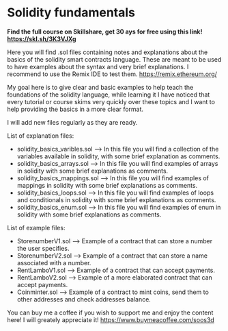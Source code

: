 # Solidity fundamentals 

<b> Find the full course on Skillshare, get 30 ays for free using this link! https://skl.sh/3K3VJXg </b>

Here you will find .sol files containing notes and explanations about the basics of the solidity smart contracts language. These are meant to be used to have examples about the syntax and very brief explanations. I recommend to use the Remix IDE to test them. https://remix.ethereum.org/

My goal here is to give clear and basic examples to help teach the foundations of the solidity language, while learning it I have noticed that every tutorial or course skims very quickly over these topics and I want to help providing the basics in a more clear format.

I will add new files regularly as they are ready.

List of explanation files:

- solidity_basics_varibles.sol --> In this file you will find a collection of the variables available in solidity, with some brief explanation as comments.
- solidity_basics_arrays.sol   --> In this file you will find examples of arrays in solidity with some brief explanations as comments.
- solidity_basics_mappings.sol --> In this file you will find examples of mappings in solidity with some brief explanations as comments.
- solidity_basics_loops.sol    --> In this file you will find examples of loops and conditionals in solidity with some brief explanations as comments.
- solidity_basics_enum.sol     --> In this file you will find examples of enum in solidity with some brief explanations as comments.

List of example files:

- StorenumberV1.sol --> Example of a contract that can store a number the user specifies.
- StorenumberV2.sol --> Example of a contract that can store a name associated with a number.
- RentLamboV1.sol   --> Example of a contract that can accept payments.
- RentLamboV2.sol   --> Example of a more elaborated contract that can accept payments.
- Coinminter.sol --> Example of a contract to mint coins, send them to other addresses and check addresses balance. 

You can buy me a coffee if you wish to support me and enjoy the content here! I will greately appreciate it! https://www.buymeacoffee.com/soos3d
